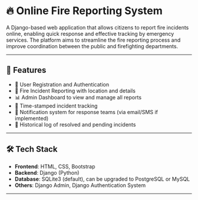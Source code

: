 # 🔥 Online Fire Reporting System

A Django-based web application that allows citizens to report fire incidents online, enabling quick response and effective tracking by emergency services. The platform aims to streamline the fire reporting process and improve coordination between the public and firefighting departments.

---

## 🌟 Features

- 🔐 User Registration and Authentication
- 📍 Fire Incident Reporting with location and details
- 📊 Admin Dashboard to view and manage all reports
- 📅 Time-stamped incident tracking
- 📨 Notification system for response teams (via email/SMS if implemented)
- 📁 Historical log of resolved and pending incidents

---

## 🛠️ Tech Stack

- **Frontend**: HTML, CSS, Bootstrap
- **Backend**: Django (Python)
- **Database**: SQLite3 (default), can be upgraded to PostgreSQL or MySQL
- **Others**: Django Admin, Django Authentication System

---


